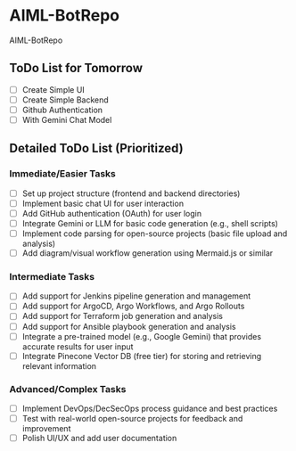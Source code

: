 # AIML-BotRepo
AIML-BotRepo

## ToDo List for Tomorrow
- [ ] Create Simple UI
- [ ] Create Simple Backend
- [ ] Github Authentication
- [ ] With Gemini Chat Model

## Detailed ToDo List (Prioritized)

### Immediate/Easier Tasks
- [ ] Set up project structure (frontend and backend directories)
- [ ] Implement basic chat UI for user interaction
- [ ] Add GitHub authentication (OAuth) for user login
- [ ] Integrate Gemini or LLM for basic code generation (e.g., shell scripts)
- [ ] Implement code parsing for open-source projects (basic file upload and analysis)
- [ ] Add diagram/visual workflow generation using Mermaid.js or similar

### Intermediate Tasks
- [ ] Add support for Jenkins pipeline generation and management
- [ ] Add support for ArgoCD, Argo Workflows, and Argo Rollouts
- [ ] Add support for Terraform job generation and analysis
- [ ] Add support for Ansible playbook generation and analysis
- [ ] Integrate a pre-trained model (e.g., Google Gemini) that provides accurate results for user input
- [ ] Integrate Pinecone Vector DB (free tier) for storing and retrieving relevant information

### Advanced/Complex Tasks
- [ ] Implement DevOps/DecSecOps process guidance and best practices
- [ ] Test with real-world open-source projects for feedback and improvement
- [ ] Polish UI/UX and add user documentation
